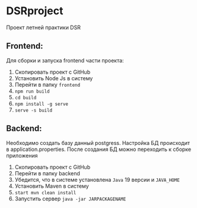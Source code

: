 # DSRproject
Проект летней практики DSR

## Frontend:
Для сборки и запуска frontend части проекта:
1. Скопировать проект с GitHub
2. Установить Node Js в систему
3. Перейти в папку `frontend`
4. `npm run build`
5. `cd build`
6. `npm install -g serve`
7. `serve -s build`

## Backend:
Необходимо создать базу данный postgress. Настройка БД происходит в application.properties.
После создания БД можно переходить к сборке приложения
1. Скопировать проект с GitHub
2. Перейти в папку backend
3. Убедится, что в системе установлена `Java` 19 версии и `JAVA_HOME`
4. Установить Maven в систему
5. `start mvn clean install`
6. Запустить сервер `java -jar JARPACKAGENAME`
